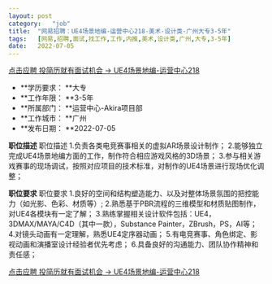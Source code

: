 ```yaml
---
layout:	post
category:	"job"
title:	"网易招聘：UE4场景地编-运营中心218-美术-设计类-广州大专3-5年"
tags:	[网易,招聘,面试,找工作,工作,内推,美术,设计类,广州,大专,3-5年]
date:	2022-07-05
---
```


[点击应聘 投简历就有面试机会 -> UE4场景地编-运营中心218](http://mobile.bole.netease.com/bole/boleDetail?id=40514&employeeId=346f03c3cda5f04c&key=all)



- **学历要求： **大专
- **工作年限： **3-5年
- **所属部门： **运营中心-Akira项目部
- **工作城市： **广州
- **发布日期： **2022-07-05



**职位描述**
职位描述
1.负责各类电竞赛事相关的虚拟AR场景设计制作；
2.能够独立完成UE4场景地编方面的工作，制作符合相应游戏风格的3D场景；
3.参与相关游戏赛事的现场调试，按照对应项目的技术标准，对制作的UE4场景进行现场优化调整；




**职位要求**
职位要求
1.良好的空间和结构塑造能力、以及对整体场景氛围的把控能力（如光影、色彩、材质等）;
2.熟悉基于PBR流程的三维模型和材质贴图制作，对UE4各模块有一定了解；
3.熟练掌握相关设计软件包括：UE4，3DMAX/MAYA/C4D（其中一款），Substance Painter，ZBrush，PS，AI等；
4.对镜头动画有一定理解，熟悉UE4定序器动画；
5.有电竞赛事、角色绑定、影视动画和演播室设计经验者优先考虑；
6.具备良好的沟通能力、团队协作精神和责任感；



[点击应聘 投简历就有面试机会 -> UE4场景地编-运营中心218](http://mobile.bole.netease.com/bole/boleDetail?id=40514&employeeId=346f03c3cda5f04c&key=all)